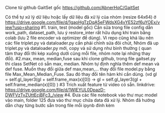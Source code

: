 Clone từ github GaitSet gốc https://github.com/AbnerHqC/GaitSet

Có thể tự xử lý dữ liệu hoặc lấy dữ liệu đã xử lý của nhóm (resize 64x64) ở https://drive.google.com/file/d/1gaoHgTzDqA5eFWdsXG4vYE52zf6uYOEx/view?usp=sharing
#1. train, test (model gốc) 
Cần sửa trong file config
dẫn work_path, dataset_path, lưu ý restore_inter rất hữu dụng khi train bằng colab (lưu 2 file encoder và optimizer để dùng).
Vì repo cũng khá lâu nên các file triplet.py và dataloader.py cần phải chỉnh sửa đôi chút, Nhóm đã up triplet.py và dataloader.py mới, copy và sử dụng như bình thường ( quan tâm thay đổi thì kép xuống dưới cũng mỗi file, nhóm note lại những thay đổi).
#2.max, mean, median,fuse
 sau khi clone github, trong file gaitset.py thì class SetNet có sẵn max, median. Nhóm tự định nghĩa thêm def mean và def fuse.
Muốn thay đổi giữa def max,mean,...  thay đổi file model.py bằng file Max_Mean_Median_Fuse. Sau đó thay đổi tên hàm khi cần dùng. (vd gl = self.gl_layer3(gl + self.frame_max(x)[0]) -> gl = self.gl_layer3(gl + self.frame_median(x)[0]) )
#3 Trích xuất feature từ video có sẵn. 
linkdrive: https://drive.google.com/file/d/1WlEYUL0DpazD-DWFVzTvZUttEcjBFc3_/view
#4. Đưa các file notebook vào thư mục model vào main, folder 125 đưa vào thư mục chứa data đã xử lý.
Nhóm đã hướng dẫn chạy từng bước sẵn trong file mỗi ipynb đính kèm
